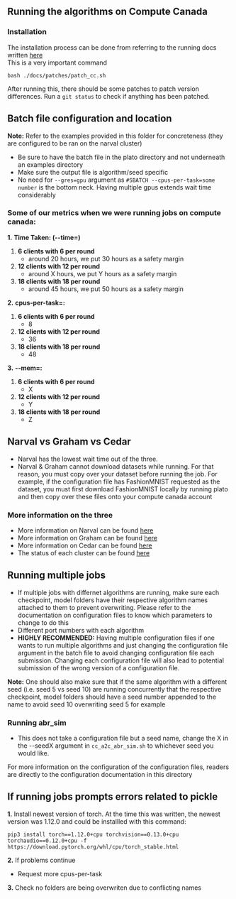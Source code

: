 ## Running the algorithms on Compute Canada

### Installation
The installation process can be done from referring to the running docs written [here](https://platodocs.netlify.app/running.html)\
This is a very important command
```shell
bash ./docs/patches/patch_cc.sh
```
After running this, there should be some patches to patch version differences. Run a ```git status``` to check if anything has been patched.
## Batch file configuration and location
**Note:** Refer to the examples provided in this folder for concreteness (they are configured to be ran on the narval cluster)
* Be sure to have the batch file in the plato directory and not underneath an examples directory
* Make sure the output file is algorithm/seed specific
* No need for ```--gres=gpu``` argument as ```#SBATCH --cpus-per-task=some number``` is the bottom neck. Having multiple gpus extends wait time considerably

### Some of our metrics when we were running jobs on compute canada:
**1.** **Time Taken: (--time=)**
   1. **6 clients with 6 per round**
      * around 20 hours, we put 30 hours as a safety margin
   2. **12 clients with 12 per round**
      * around X hours, we put Y hours as a safety margin
   3. **18 clients with 18 per round**
      * around 45 hours, we put 50 hours as a safety margin

**2.** **cpus-per-task=:**
   1. **6 clients with 6 per round**
      * 8
   2. **12 clients with 12 per round**
      * 36
   3. **18 clients with 18 per round**
      * 48

**3.** **--mem=:**
   1. **6 clients with 6 per round**
      * X
   2. **12 clients with 12 per round**
      * Y
   3. **18 clients with 18 per round**
      * Z

## Narval vs Graham vs Cedar
* Narval has the lowest wait time out of the three. 
* Narval & Graham cannot download datasets while running. For that reason, you must copy over your dataset before running the job. For example, if the configuration file has FashionMNIST requested as the dataset, you must first download FashionMNIST locally by running plato and then copy over these files onto your compute canada account
### More information on the three
* More information on Narval can be found [here](https://docs.alliancecan.ca/wiki/Narval/en)
* More information on Graham can be found [here](https://docs.alliancecan.ca/wiki/Graham)
* More information on Cedar can be found [here](https://docs.alliancecan.ca/wiki/Cedar)
* The status of each cluster can be found [here](https://status.computecanada.ca/)

## Running multiple jobs
* If multiple jobs with differnet algorithms are running, make sure each checkpoint, model folders have their respective algorithm names attached to them to prevent overwriting. Please refer to the documentation on configuration files to know which parameters to change to do this
* Different port numbers with each algorithm
* **HIGHLY RECOMMENDED:** Having multiple configuration files if one wants to run multiple algorithms and just changing the configuration file argument in the batch file to avoid changing configuration file each submission. Changing each configuration file will also lead to potential submission of the wrong version of a configuration file.

**Note:** One should also make sure that if the same algorithm with a different seed (i.e. seed 5 vs seed 10) are running concurrently that the respective checkpoint, model folders should have a seed number appended to the name to avoid seed 10 overwriting seed 5 for example
### Running abr_sim
* This does not take a configuration file but a seed name, change the X in the --seedX argument in ```cc_a2c_abr_sim.sh``` to whichever seed you would like.

For more information on the configuration of the configuration files, readers are directly to the configuration documentation in this directory

## If running jobs prompts errors related to pickle
**1.** Install newest version of torch. At the time this was written, the newest version was 1.12.0 and could be installled with this command:
```shell
pip3 install torch==1.12.0+cpu torchvision==0.13.0+cpu torchaudio==0.12.0+cpu -f https://download.pytorch.org/whl/cpu/torch_stable.html
```
**2.** If problems continue
  * Request more cpus-per-task

**3.** Check no folders are being overwriten due to conflicting names
